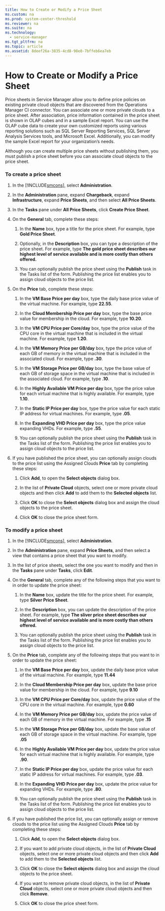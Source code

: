 ```yaml
---
title: How to Create or Modify a Price Sheet
ms.custom: na
ms.prod: system-center-threshold
ms.reviewer: na
ms.suite: na
ms.technology: 
  - service-manager
ms.tgt_pltfrm: na
ms.topic: article
ms.assetid: 8deef26a-3835-4cd8-98e0-7bffeb6ea7eb
---
```

# How to Create or Modify a Price Sheet
Price sheets in Service Manager allow you to define price policies on existing private cloud objects that are discovered from the Operations Manager CI connector. You can associate one or more private clouds to a price sheet. After association, price information contained in the price sheet is shown in OLAP cubes and in a sample Excel report. You can use the OLAP cube data to create your own customized reports using various reporting solutions such as SQL Server Reporting Services, SQL Server Analysis Services tools, and Microsoft Excel. Additionally, you can modify the sample Excel report for your organization’s needs.

Although you can create multiple price sheets without publishing them, you must publish a price sheet before you can associate cloud objects to the price sheet.

### To create a price sheet

1.  In the [!INCLUDE[smcons](./Token/smcons_md.md)], select **Administration**.

2.  In the **Administration** pane, expand **Chargeback**, expand **Infrastructure**, expand **Price Sheets**, and then select **All Price Sheets**.

3.  In the **Tasks** pane under **All Price Sheets**, click **Create Price Sheet**.

4.  On the **General** tab, complete these steps:

    1.  In the **Name** box, type a title for the price sheet. For example, type **Gold Price Sheet**.

    2.  Optionally, in the **Description** box, you can type a description of the price sheet. For example, type **The gold price sheet describes our highest level of service available and is more costly than others offered.**

    3.  You can optionally publish the price sheet using the **Publish** task in the Tasks list of the form. Publishing the price list enables you to assign cloud objects to the price list.

5.  On the **Price** tab, complete these steps:

    1.  In the **VM Base Price per day** box, type the daily base price value of the virtual machine. For example, type **22.55**.

    2.  In the **Cloud Membership Price per day** box, type the base price value for membership in the cloud. For example, type **10.20**.

    3.  In the **VM CPU Price per Core\/day** box, type the price value of the CPU core in the virtual machine that is included in the virtual machine. For example, type **1.20**.

    4.  In the **VM Memory Price per GB\/day** box, type the price value of each GB of memory in the virtual machine that is included in the associated cloud. For example, type **.30**.

    5.  In the **VM Storage Price per GB\/day** box, type the base value of each GB of storage space in the virtual machine that is included in the associated cloud. For example, type **.10**.

    6.  In the **Highly Available VM Price per day** box, type the price value for each virtual machine that is highly available. For example, type **1.10**.

    7.  In the **Static IP Price per day** box, type the price value for each static IP address for virtual machines. For example, type **.05**.

    8.  In the **Expanding VHD Price per day** box, type the price value expanding VHDs. For example, type **.55**.

    9. You can optionally publish the price sheet using the **Publish** task in the Tasks list of the form. Publishing the price list enables you to assign cloud objects to the price list.

6.  If you have published the price sheet, you can optionally assign clouds to the price list using the Assigned Clouds **Price** tab by completing these steps:

    1.  Click **Add**, to open the **Select objects** dialog box.

    2.  In the list of **Private Cloud** objects, select one or more private cloud objects and then click **Add** to add them to the **Selected objects** list.

    3.  Click **OK** to close the **Select objects** dialog box and assign the cloud objects to the price sheet.

    4.  Click **OK** to close the price sheet form.

### To modify a price sheet

1.  In the [!INCLUDE[smcons](./Token/smcons_md.md)], select **Administration**.

2.  In the **Administration** pane, expand **Price Sheets**, and then select a view that contains a price sheet that you want to modify.

3.  In the list of price sheets, select the one you want to modify and then in the **Tasks** pane under **Tasks**, click **Edit**.

4.  On the **General** tab, complete any of the following steps that you want to in order to update the price sheet:

    1.  In the **Name** box, update the title for the price sheet. For example, type **Silver Price Sheet**.

    2.  In the **Description** box, you can update the description of the price sheet. For example, type **The sliver price sheet describes our highest level of service available and is more costly than others offered.**

    3.  You can optionally publish the price sheet using the **Publish** task in the Tasks list of the form. Publishing the price list enables you to assign cloud objects to the price list.

5.  On the **Price** tab, complete any of the following steps that you want to in order to update the price sheet:

    1.  In the **VM Base Price per day** box, update the daily base price value of the virtual machine. For example, type **11.44**

    2.  In the **Cloud Membership Price per day** box, update the base price value for membership in the cloud. For example, type **9.10**

    3.  In the **VM CPU Price per Core\/day** box, update the price value of the CPU core in the virtual machine. For example, type **0.60**

    4.  In the **VM Memory Price per GB\/day** box, update the price value of each GB of memory in the virtual machine. For example, type **.15**

    5.  In the **VM Storage Price per GB\/day** box, update the base value of each GB of storage space in the virtual machine. For example, type **.05**

    6.  In the **Highly Available VM Price per day** box, update the price value for each virtual machine that is highly available. For example, type **.90**.

    7.  In the **Static IP Price per day** box, update the price value for each static IP address for virtual machines. For example, type **.03**.

    8.  In the **Expanding VHD Price per day** box, update the price value for expanding VHDs. For example, type **.80**.

    9. You can optionally publish the price sheet using the **Publish** task in the Tasks list of the form. Publishing the price list enables you to assign cloud objects to the price list.

6.  If you have published the price list, you can optionally assign or remove clouds to the price list using the Assigned Clouds **Price** tab by completing these steps:

    1.  Click **Add**, to open the **Select objects** dialog box.

    2.  If you want to add private cloud objects, in the list of **Private Cloud** objects, select one or more private cloud objects and then click **Add** to add them to the **Selected objects** list.

    3.  Click **OK** to close the **Select objects** dialog box and assign the cloud objects to the price sheet.

    4.  If you want to remove private cloud objects, in the list of **Private Cloud** objects, select one or more private cloud objects and then click **Remove**.

    5.  Click **OK** to close the price sheet form.



